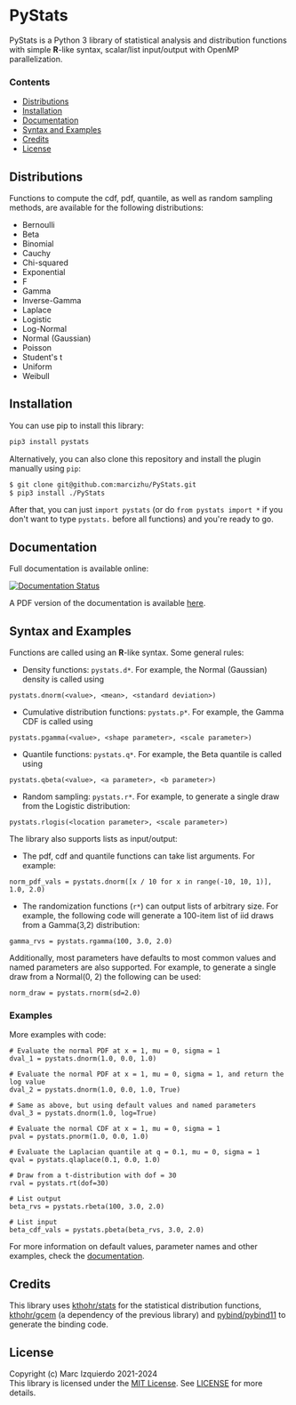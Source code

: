 # PyStats

PyStats is a Python 3 library of statistical analysis and distribution functions with simple **R**-like syntax, scalar/list input/output with OpenMP parallelization.

### Contents
- [Distributions](#distributions)
- [Installation](#installation)
- [Documentation](#documentation)
- [Syntax and Examples](#syntax-and-examples)
- [Credits](#credits)
- [License](#license)

## Distributions
Functions to compute the cdf, pdf, quantile, as well as random sampling methods, are available for the following distributions:

- Bernoulli
- Beta
- Binomial
- Cauchy
- Chi-squared
- Exponential
- F
- Gamma
- Inverse-Gamma
- Laplace
- Logistic
- Log-Normal
- Normal (Gaussian)
- Poisson
- Student's t
- Uniform
- Weibull


## Installation
You can use pip to install this library:

```sh
pip3 install pystats
```

Alternatively, you can also clone this repository and install the plugin manually using `pip`:

```sh
$ git clone git@github.com:marcizhu/PyStats.git
$ pip3 install ./PyStats
```

After that, you can just `import pystats` (or do `from pystats import *` if you don't want to type `pystats.` before all functions) and you're ready to go.


## Documentation
Full documentation is available online:

[![Documentation Status](https://readthedocs.org/projects/pystats/badge/?version=latest)](https://pystats.readthedocs.io/en/latest/?badge=latest)

A PDF version of the documentation is available [here](https://buildmedia.readthedocs.org/media/pdf/pystats/latest/pystats.pdf).


## Syntax and Examples
Functions are called using an **R**-like syntax. Some general rules:

- Density functions: `pystats.d*`. For example, the Normal (Gaussian) density is called using
```python3
pystats.dnorm(<value>, <mean>, <standard deviation>)
```

- Cumulative distribution functions: `pystats.p*`. For example, the Gamma CDF is called using
```python3
pystats.pgamma(<value>, <shape parameter>, <scale parameter>)
```

- Quantile functions: `pystats.q*`. For example, the Beta quantile is called using
```python3
pystats.qbeta(<value>, <a parameter>, <b parameter>)
```

- Random sampling: `pystats.r*`. For example, to generate a single draw from the Logistic distribution:
```python3
pystats.rlogis(<location parameter>, <scale parameter>)
```

The library also supports lists as input/output:
- The pdf, cdf and quantile functions can take list arguments. For example:
```python3
norm_pdf_vals = pystats.dnorm([x / 10 for x in range(-10, 10, 1)], 1.0, 2.0)
```

- The randomization functions (`r*`) can output lists of arbitrary size. For example, the following code will generate a 100-item list of iid draws from a Gamma(3,2) distribution:
```python3
gamma_rvs = pystats.rgamma(100, 3.0, 2.0)
```

Additionally, most parameters have defaults to most common values and named parameters are also supported. For example, to generate a single draw from a Normal(0, 2) the following can be used:
```python3
norm_draw = pystats.rnorm(sd=2.0)
```


### Examples
More examples with code:
```python3
# Evaluate the normal PDF at x = 1, mu = 0, sigma = 1
dval_1 = pystats.dnorm(1.0, 0.0, 1.0)
 
# Evaluate the normal PDF at x = 1, mu = 0, sigma = 1, and return the log value
dval_2 = pystats.dnorm(1.0, 0.0, 1.0, True)
 
# Same as above, but using default values and named parameters
dval_3 = pystats.dnorm(1.0, log=True)

# Evaluate the normal CDF at x = 1, mu = 0, sigma = 1
pval = pystats.pnorm(1.0, 0.0, 1.0)
 
# Evaluate the Laplacian quantile at q = 0.1, mu = 0, sigma = 1
qval = pystats.qlaplace(0.1, 0.0, 1.0)

# Draw from a t-distribution with dof = 30
rval = pystats.rt(dof=30)

# List output
beta_rvs = pystats.rbeta(100, 3.0, 2.0)

# List input
beta_cdf_vals = pystats.pbeta(beta_rvs, 3.0, 2.0)
```

For more information on default values, parameter names and other examples, check the [documentation](#documentation).


## Credits
This library uses [kthohr/stats](https://github.com/kthohr/stats) for the statistical distribution functions, [kthohr/gcem](https://github.com/kthohr/gcem) (a dependency of the previous library) and [pybind/pybind11](https://github.com/pybind/pybind11) to generate the binding code.


## License
Copyright (c) Marc Izquierdo 2021-2024  
This library is licensed under the [MIT License](https://choosealicense.com/licenses/mit/). See
[LICENSE](https://github.com/marcizhu/pystats/blob/master/LICENSE) for more details.
